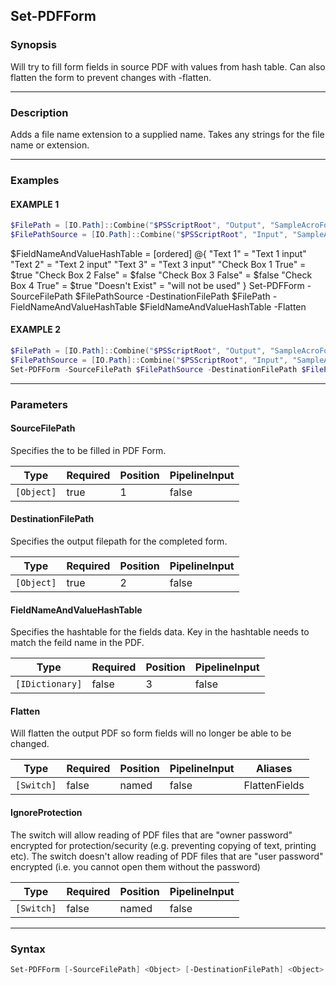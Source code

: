 Set-PDFForm
-----------




### Synopsis
Will try to fill form fields in source PDF with values from hash table.
Can also flatten the form to prevent changes with -flatten.



---


### Description

Adds a file name extension to a supplied name.
Takes any strings for the file name or extension.



---


### Examples
#### EXAMPLE 1
```PowerShell
$FilePath = [IO.Path]::Combine("$PSScriptRoot", "Output", "SampleAcroFormOutput.pdf")
$FilePathSource = [IO.Path]::Combine("$PSScriptRoot", "Input", "SampleAcroForm.pdf")
```
$FieldNameAndValueHashTable = [ordered] @{
    "Text 1" = "Text 1 input"
    "Text 2" = "Text 2 input"
    "Text 3" = "Text 3 input"
    "Check Box 1 True" = $true
    "Check Box 2 False" = $false
    "Check Box 3 False" = $false
    "Check Box 4 True" = $true
    "Doesn't Exist" = "will not be used"
}
Set-PDFForm -SourceFilePath $FilePathSource -DestinationFilePath $FilePath -FieldNameAndValueHashTable $FieldNameAndValueHashTable -Flatten
#### EXAMPLE 2
```PowerShell
$FilePath = [IO.Path]::Combine("$PSScriptRoot", "Output", "SampleAcroFormOutput.pdf")
$FilePathSource = [IO.Path]::Combine("$PSScriptRoot", "Input", "SampleAcroForm.pdf")
Set-PDFForm -SourceFilePath $FilePathSource -DestinationFilePath $FilePath -Flatten
```



---


### Parameters
#### **SourceFilePath**

Specifies the to be filled in PDF Form.






|Type      |Required|Position|PipelineInput|
|----------|--------|--------|-------------|
|`[Object]`|true    |1       |false        |



#### **DestinationFilePath**

Specifies the output filepath for the completed form.






|Type      |Required|Position|PipelineInput|
|----------|--------|--------|-------------|
|`[Object]`|true    |2       |false        |



#### **FieldNameAndValueHashTable**

Specifies the hashtable for the fields data. Key in the hashtable needs to match the feild name in the PDF.






|Type           |Required|Position|PipelineInput|
|---------------|--------|--------|-------------|
|`[IDictionary]`|false   |3       |false        |



#### **Flatten**

Will flatten the output PDF so form fields will no longer be able to be changed.






|Type      |Required|Position|PipelineInput|Aliases      |
|----------|--------|--------|-------------|-------------|
|`[Switch]`|false   |named   |false        |FlattenFields|



#### **IgnoreProtection**

The switch will allow reading of PDF files that are "owner password" encrypted for protection/security (e.g. preventing copying of text, printing etc).
The switch doesn't allow reading of PDF files that are "user password" encrypted (i.e. you cannot open them without the password)






|Type      |Required|Position|PipelineInput|
|----------|--------|--------|-------------|
|`[Switch]`|false   |named   |false        |





---


### Syntax
```PowerShell
Set-PDFForm [-SourceFilePath] <Object> [-DestinationFilePath] <Object> [[-FieldNameAndValueHashTable] <IDictionary>] [-Flatten] [-IgnoreProtection] [<CommonParameters>]
```

